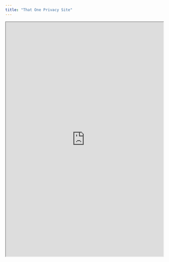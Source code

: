 ```yaml
---
title: "That One Privacy Site"
---
```



<iframe height="750" width="100%" src="https://ewelton.github.io/ktest/wiki.html#That%20One%20Privacy%20Site"></iframe>
